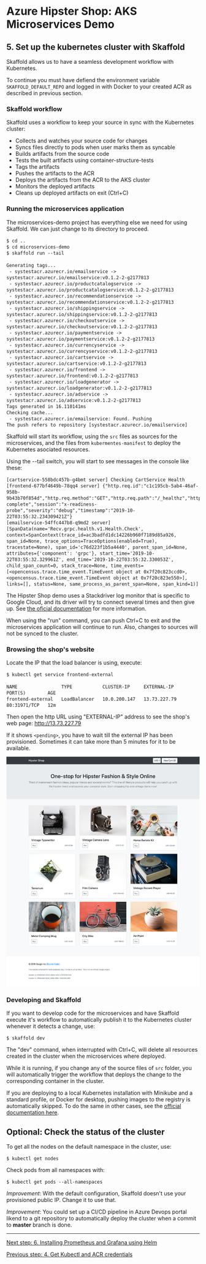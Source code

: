 # Azure Hipster Shop: AKS Microservices Demo

## 5. Set up the kubernetes cluster with Skaffold

Skaffold allows us to have a seamless development workflow with Kubernetes.

To continue you must have defiend the environment variable `SKAFFOLD_DEFAULT_REPO` and logged in with Docker to your created ACR as described in previous section.

### Skaffold workflow

Skaffold uses a workflow to keep your source in sync with the Kubernetes cluster:

  * Collects and watches your source code for changes
  * Syncs files directly to pods when user marks them as syncable
  * Builds artifacts from the source code
  * Tests the built artifacts using container-structure-tests
  * Tags the artifacts
  * Pushes the artifacts to the ACR
  * Deploys the artifacts from the ACR to the AKS cluster
  * Monitors the deployed artifacts
  * Cleans up deployed artifacts on exit (Ctrl+C)

### Running the microservices application

The microservices-demo project has everything else we need for using Skaffold. We can just change to its directory to proceed.

```
$ cd ..
$ cd microservices-demo
$ skaffold run --tail

Generating tags...
 - systestacr.azurecr.io/emailservice -> systestacr.azurecr.io/emailservice:v0.1.2-2-g2177813
 - systestacr.azurecr.io/productcatalogservice -> systestacr.azurecr.io/productcatalogservice:v0.1.2-2-g2177813
 - systestacr.azurecr.io/recommendationservice -> systestacr.azurecr.io/recommendationservice:v0.1.2-2-g2177813
 - systestacr.azurecr.io/shippingservice -> systestacr.azurecr.io/shippingservice:v0.1.2-2-g2177813
 - systestacr.azurecr.io/checkoutservice -> systestacr.azurecr.io/checkoutservice:v0.1.2-2-g2177813
 - systestacr.azurecr.io/paymentservice -> systestacr.azurecr.io/paymentservice:v0.1.2-2-g2177813
 - systestacr.azurecr.io/currencyservice -> systestacr.azurecr.io/currencyservice:v0.1.2-2-g2177813
 - systestacr.azurecr.io/cartservice -> systestacr.azurecr.io/cartservice:v0.1.2-2-g2177813
 - systestacr.azurecr.io/frontend -> systestacr.azurecr.io/frontend:v0.1.2-2-g2177813
 - systestacr.azurecr.io/loadgenerator -> systestacr.azurecr.io/loadgenerator:v0.1.2-2-g2177813
 - systestacr.azurecr.io/adservice -> systestacr.azurecr.io/adservice:v0.1.2-2-g2177813
Tags generated in 16.110141ms
Checking cache...
 - systestacr.azurecr.io/emailservice: Found. Pushing
The push refers to repository [systestacr.azurecr.io/emailservice]
```

Skaffold will start its workflow, using the `src` files as sources for the microservices, and the files from `kubermentes-manifest` to deploy the Kubernetes asociated resources.


Using the --tail switch, you will start to see messages in the console like these:

```
[cartservice-558bdc457b-g4bmt server] Checking CartService Health
[frontend-677bf4649b-78qq4 server] {"http.req.id":"c1c195cb-5ab4-46af-958b-9b43b70f854d","http.req.method":"GET","http.req.path":"/_healthz","http.resp.bytes":2,"http.resp.status":200,"http.resp.took_ms":0,"message":"request complete","session":"x-readiness-probe","severity":"debug","timestamp":"2019-10-22T03:55:32.234309421Z"}
[emailservice-54ffc447b8-q9md2 server] [SpanData(name='Recv.grpc.health.v1.Health.Check', context=SpanContext(trace_id=ac3badfd1dc14226b960f7189d85a926, span_id=None, trace_options=TraceOptions(enabled=True), tracestate=None), span_id='c76d223f1b5a4440', parent_span_id=None, attributes={'component': 'grpc'}, start_time='2019-10-22T03:55:32.329961Z', end_time='2019-10-22T03:55:32.330053Z', child_span_count=0, stack_trace=None, time_events=[<opencensus.trace.time_event.TimeEvent object at 0x7f20c823ccd0>, <opencensus.trace.time_event.TimeEvent object at 0x7f20c823e550>], links=[], status=None, same_process_as_parent_span=None, span_kind=1)]
```

The Hipster Shop demo uses a Stackdriver log monitor that is specific to Google Cloud, and its driver will try to connect several times and then give up. See [the oficial documentation](https://github.com/GoogleCloudPlatform/microservices-demo/blob/master/docs/development-principles.md) for more information.

When using the "run" command, you can push Ctrl+C to exit and the microservices application will continue to run. Also, changes to sources will not be synced to the cluster.

### Browsing the shop's website

Locate the IP that the load balancer is using, execute:

```
$ kubectl get service frontend-external

NAME                TYPE           CLUSTER-IP     EXTERNAL-IP    PORT(S)        AGE
frontend-external   LoadBalancer   10.0.200.147   13.73.227.79   80:31971/TCP   12m
```

Then open the http URL using "EXTERNAL-IP" address to see the shop's web page:
http://13.73.227.79

If it shows `<pending>`, you have to wait till the external IP has been provisioned. Sometimes it can take more than 5 minutes for it to be available.

![Hipster Shop's web page](../docs/img/shop.png)

### Developing and Skaffold

If you want to develop code for the microservices and have Skaffold execute it's workflow to automatically publish it to the Kubernetes cluster whenever it detects a change, use:

```
$ skaffold dev
```

The "dev" command, when interrupted with Ctrl+C, will delete all resources created in the cluster when the microservices where deployed.

While it is running, if you change any of the source files of `src` folder, you will automatically trigger the workflow that deploys the change to the corresponding container in the cluster.

If you are deploying to a local Kubernetes installation with Minikube and a standard profile, or Docker for desktop, pushing images to the registry is automatically skipped. To do the same in other cases, see the [official documentation here](https://skaffold.dev/docs/concepts/local_development/).

## Optional: Check the status of the cluster

To get all the nodes on the default namespace in the cluster, use:

```
$ kubectl get nodes
```

Check pods from all namespaces with:

```
$ kubectl get pods --all-namespaces
```

_Improvement_: With the default configuration, Skaffold doesn't use your provisioned public IP. Change it to use that.

_Improvement_: You could set up a CI/CD pipeline in Azure Devops portal likend to a git repository to automatically deploy the cluster when a commit to __master__ branch is done.

---
[Next step: 6. Installing Prometheus and Grafana using Helm](../docs/06_helm.md)  

[Previous step: 4. Get Kubectl and ACR credentials](../docs/04_get_credentials.md)

